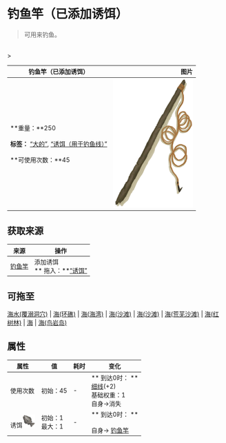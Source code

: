# 钓鱼竿（已添加诱饵）  
> 可用来钓鱼。  
<br>  
>   
  
  钓鱼竿（已添加诱饵）  |   图片   
 ----  |  ----:   
 **重量：**250<br><br>**标签：**	[“大的”](tag_Large.md), [“诱饵（用于钓鱼线）”](tag_FishingLineBait.md)<br><br>**可使用次数：**45  |  <img decoding="async" src="Sprite/FishingRod.png" href="a.md" style="max-width:300px;max-height:300px;">   
  
## 获取来源  
来源  |  操作  
----  |  ----  
[钓鱼竿](FishingRod.md)  |  添加诱饵<br>** 拖入：**[“诱饵”](tag_Bait.md)  
## 可拖至  
[海水(覆溺洞穴)](Sea_Cave.md) | [海(环礁)](Sea_Atoll.md) | [海(海湾)](Sea_Bay.md) | [海(沙滩)](Sea_Beach.md) | [海(沙滩)](Sea_Cove.md) | [海(荒芜沙滩)](Sea_DesolateBeach.md) | [海(红树林)](Sea_Mangroves.md) | [海](Sea_Raft.md) | [海(鸟岩岛)](Sea_Rocks.md)  
## 属性   
属性  |  值  |  耗时  |  变化  
----  |  ----  |  ----  |  ----  
使用次数  |  初始：45  |  -  |  ** 到达0时： **<br>  [细线](CordFiber.md)(+2)<br>基础权重：1<br>自身→消失  
诱饵<img decoding="async" src="Sprite/SaturationFish.png" href="a.md" style="max-width:30px;max-height:30px;">  |  初始：1<br>最大：1  |  -  |  ** 到达0时： **<br><br>自身→ [钓鱼竿](FishingRod.md)  


<script>document.title="钓鱼竿（已添加诱饵） - 卡牌生存百科 Card Survival Wiki";</script>